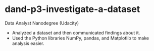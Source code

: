 # dand-p3-investigate-a-dataset
Data Analyst Nanodegree (Udacity)
<ul>
<li>Analyzed a dataset and then communicated findings about it.</li> 
<li> Used the Python libraries NumPy, pandas, and Matplotlib to make analysis easier.</li> 
</ul>
